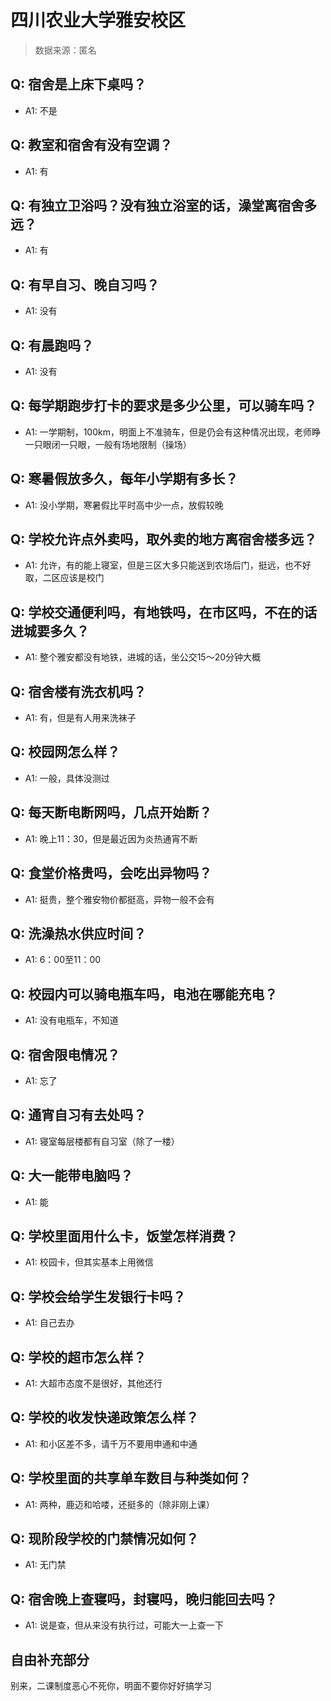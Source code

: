 # 四川农业大学雅安校区

> 数据来源：匿名

## Q: 宿舍是上床下桌吗？

- A1: 不是

## Q: 教室和宿舍有没有空调？

- A1: 有

## Q: 有独立卫浴吗？没有独立浴室的话，澡堂离宿舍多远？

- A1: 有

## Q: 有早自习、晚自习吗？

- A1: 没有

## Q: 有晨跑吗？

- A1: 没有

## Q: 每学期跑步打卡的要求是多少公里，可以骑车吗？

- A1: 一学期制，100km，明面上不准骑车，但是仍会有这种情况出现，老师睁一只眼闭一只眼，一般有场地限制（操场）

## Q: 寒暑假放多久，每年小学期有多长？

- A1: 没小学期，寒暑假比平时高中少一点，放假较晚

## Q: 学校允许点外卖吗，取外卖的地方离宿舍楼多远？

- A1: 允许，有的能上寝室，但是三区大多只能送到农场后门，挺远，也不好取，二区应该是校门

## Q: 学校交通便利吗，有地铁吗，在市区吗，不在的话进城要多久？

- A1: 整个雅安都没有地铁，进城的话，坐公交15～20分钟大概

## Q: 宿舍楼有洗衣机吗？

- A1: 有，但是有人用来洗袜子

## Q: 校园网怎么样？

- A1: 一般，具体没测过

## Q: 每天断电断网吗，几点开始断？

- A1: 晚上11：30，但是最近因为炎热通宵不断

## Q: 食堂价格贵吗，会吃出异物吗？

- A1: 挺贵，整个雅安物价都挺高，异物一般不会有

## Q: 洗澡热水供应时间？

- A1: 6：00至11：00

## Q: 校园内可以骑电瓶车吗，电池在哪能充电？

- A1: 没有电瓶车，不知道

## Q: 宿舍限电情况？

- A1: 忘了

## Q: 通宵自习有去处吗？

- A1: 寝室每层楼都有自习室（除了一楼）

## Q: 大一能带电脑吗？

- A1: 能

## Q: 学校里面用什么卡，饭堂怎样消费？

- A1: 校园卡，但其实基本上用微信

## Q: 学校会给学生发银行卡吗？

- A1: 自己去办

## Q: 学校的超市怎么样？

- A1: 大超市态度不是很好，其他还行

## Q: 学校的收发快递政策怎么样？

- A1: 和小区差不多，请千万不要用申通和中通

## Q: 学校里面的共享单车数目与种类如何？

- A1: 两种，鹿迈和哈喽，还挺多的（除非刚上课）

## Q: 现阶段学校的门禁情况如何？

- A1: 无门禁

## Q: 宿舍晚上查寝吗，封寝吗，晚归能回去吗？

- A1: 说是查，但从来没有执行过，可能大一上查一下

## 自由补充部分

别来，二课制度恶心不死你，明面不要你好好搞学习